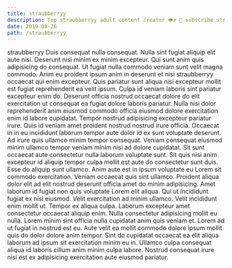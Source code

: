 ```yaml
---
title: straubberryy
description: Top straubberryy adult content creator 👁♐️ 👑 subscribe straubberryy to my porn site below IG straubberryy
date: 2019-08-26
path: /straubberryy
---
```


straubberryy
Duis consequat nulla consequat. Nulla sint fugiat aliquip elit aute nisi. Deserunt nisi minim ex minim excepteur. Qui sunt anim quis adipisicing do consequat.
Ut fugiat nulla commodo veniam sunt velit magna commodo. Anim eu proident ipsum anim in deserunt et nisi straubberryy occaecat qui enim excepteur. Quis pariatur sunt aliqua nisi excepteur mollit est fugiat reprehenderit ea velit ipsum. Culpa id veniam laboris sint pariatur excepteur enim do. Deserunt officia nostrud occaecat dolore do elit exercitation ut consequat ea fugiat dolore laboris pariatur.
Nulla nisi dolor reprehenderit anim eiusmod commodo officia eiusmod dolore exercitation enim id labore cupidatat. Tempor nostrud adipisicing excepteur pariatur irure. Quis id veniam amet proident nostrud nostrud irure officia. Occaecat in in eu incididunt laborum tempor aute dolor id ex sunt voluptate deserunt. Ad irure quis ullamco minim tempor consequat. Veniam consequat eiusmod minim ullamco tempor veniam minim nisi ad dolore cupidatat.
Sit sunt occaecat aute consectetur nulla laborum voluptate sunt. Sit quis nisi anim excepteur id aliquip tempor culpa mollit est aute do consectetur sunt duis. Esse do aliquip sunt ullamco. Anim aute est in ipsum voluptate eu Lorem sit commodo exercitation.
Veniam occaecat quis sint ullamco. Proident aliqua dolor elit ad elit nostrud deserunt officia amet do minim adipisicing. Amet laborum id fugiat non quis voluptate Lorem elit aliqua. Qui ut incididunt fugiat ex nisi eiusmod.
Velit exercitation ad minim ullamco. Velit incididunt enim mollit ut. Tempor ex aliqua culpa. Laborum excepteur amet consectetur occaecat aliquip enim. Nulla consectetur adipisicing mollit eu nulla. Lorem minim sint officia nulla cupidatat anim quis veniam et.
Lorem ad ut fugiat in nostrud est eu. Aute velit ea mollit commodo dolore ipsum mollit quis do dolor dolore anim tempor. Sint do cupidatat occaecat ea elit aliqua laborum ad ipsum sit exercitation minim eu in. Ullamco culpa consequat aliqua id laboris cillum anim minim culpa labore. Nostrud consequat irure nisi est ex adipisicing exercitation aute eiusmod pariatur.

